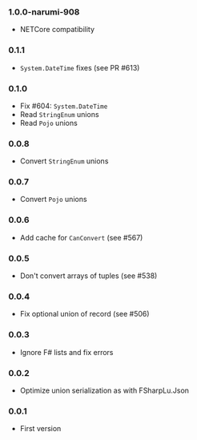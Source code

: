 ### 1.0.0-narumi-908

* NETCore compatibility

### 0.1.1

* `System.DateTime` fixes (see PR #613)

### 0.1.0

* Fix #604: `System.DateTime`
* Read `StringEnum` unions
* Read `Pojo` unions

### 0.0.8

* Convert `StringEnum` unions

### 0.0.7

* Convert `Pojo` unions

### 0.0.6

* Add cache for `CanConvert` (see #567)

### 0.0.5

* Don't convert arrays of tuples (see #538)

### 0.0.4

* Fix optional union of record (see #506)

### 0.0.3

* Ignore F# lists and fix errors

### 0.0.2

* Optimize union serialization as with FSharpLu.Json

### 0.0.1

* First version
